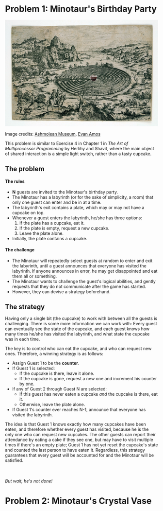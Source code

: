 # Problem 1: Minotaur's Birthday Party

![The cake at the end of the maze.](https://github.com/NicholasR32/MinotaurMindgames/blob/main/imgs/mazecake.png)

Image credits: [Ashmolean Museum](https://www.ashmolean.org/article/myths-of-the-labyrinth), [Evan Amos](https://en.wikipedia.org/wiki/Cupcake#/media/File:Hostess-Cupcake-Whole.jpg)

This problem is similar to Exercise 4 in Chapter 1 in *The Art of Multiprocessor Programming* by Herlihy and Shavit, where the main object of shared interaction is a simple light switch, rather than a tasty cupcake.

## The problem
#### The rules
- **N** guests are invited to the Minotaur's birthday party.
- The Minotaur has a labyrinth (or for the sake of simplicity, a room) that only one guest can enter and be in at a time.
- The labyrinth's exit contains a plate, which may or may not have a cupcake on top.
- Whenever a guest enters the labyrinth, he/she has three options:
    1. If the plate has a cupcake, eat it.
    2. If the plate is empty, request a new cupcake.
    3. Leave the plate alone.
- Initially, the plate contains a cupcake.

#### The challenge
- The Minotaur will repeatedly select guests at random to enter and exit the labyrinth, until a guest announces that everyone has visited the labyrinth. If anyone announces in error, he may get disappointed and eat them all or something.
- The Minotaur wants to challenge the guest's logical abilities, and gently requests that they do not communicate after the game has started.
- However, they can devise a strategy beforehand.

## The strategy
Having only a single bit (the cupcake) to work with between all the guests is challenging. There is some more information we can work with: Every guest can eventually see the state of the cupcake, and each guest knows how many times he/she has visited the labyrinth, and what state the cupcake was in each time.

The key is to control who can eat the cupcake, and who can request new ones. Therefore, a winning strategy is as follows:

- Assign Guest 1 to be the **counter**.
- If Guest 1 is selected:
    - If the cupcake is there, leave it alone.
    - If the cupcake is gone, request a new one and increment his counter by one.
- If any of Guest 2 through Guest N are selected:
    - If this guest has never eaten a cupcake *and* the cupcake is there, eat it.
    - Otherwise, leave the plate alone.
- If Guest 1's counter ever reaches N-1, announce that everyone has visited the labyrinth.

The idea is that Guest 1 knows exactly how many cupcakes have been eaten, and therefore whether every guest has visited, because he is the only one who can request new cupcakes. The other guests can report their attendance by eating a cake if they see one, but may have to visit multiple times if there's an empty plate; Guest 1 has not yet reset the cupcake's state and counted the last person to have eaten it. Regardless, this strategy guarantees that every guest will be accounted for and the Minotaur will be satisfied.
\
\
\
\
*But wait, he's not done!*

# Problem 2: Minotaur's Crystal Vase
